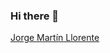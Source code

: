 ### Hi there 👋

<!--
**jorgetargz/jorgetargz** is a ✨ _special_ ✨ repository because its `README.md` (this file) appears on your GitHub profile.

Here are some ideas to get you started:

- 🔭 I’m currently working on ...
- 🌱 I’m currently learning ...
- 👯 I’m looking to collaborate on ...
- 🤔 I’m looking for help with ...
- 💬 Ask me about ...
- 📫 How to reach me: ...
- 😄 Pronouns: ...
- ⚡ Fun fact: ...
-->
<div class="badge-base LI-profile-badge" data-locale="en_US" data-size="medium" data-theme="dark" data-type="VERTICAL" data-vanity="jorge-martin-dev" data-version="v1"><a class="badge-base__link LI-simple-link" href="https://es.linkedin.com/in/jorge-martin-dev?trk=profile-badge">Jorge Martín Llorente</a></div>
              
